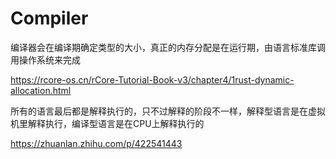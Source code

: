 # Compiler

编译器会在编译期确定类型的大小，真正的内存分配是在运行期，由语言标准库调用操作系统来完成

https://rcore-os.cn/rCore-Tutorial-Book-v3/chapter4/1rust-dynamic-allocation.html

所有的语言最后都是解释执行的，只不过解释的阶段不一样，解释型语言是在虚拟机里解释执行，编译型语言是在CPU上解释执行的

https://zhuanlan.zhihu.com/p/422541443
